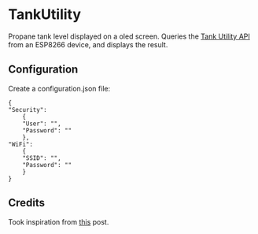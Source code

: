 # TankUtility
Propane tank level displayed on a oled screen. Queries the [Tank Utility API](http://apidocs.tankutility.com/) from an ESP8266 device, and displays the result.
## Configuration
Create a configuration.json file:
```
{
"Security": 
	{
	"User": "",
	"Password": ""
	},
"WiFi": 
	{
	"SSID": "",
	"Password": ""
	}
}
```

## Credits
Took inspiration from [this](https://community.openhab.org/t/propane-tank-monitor-tankutility-python-script/91331) post.
